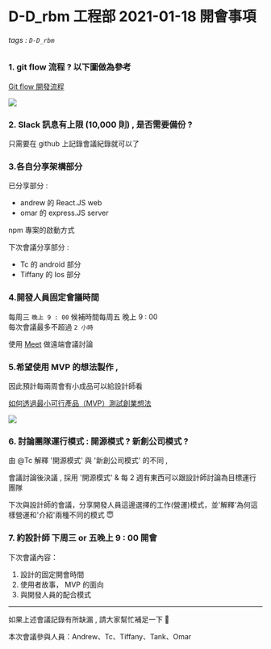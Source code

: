# D-D_rbm 工程部 2021-01-18 開會事項

###### tags : `D-D_rbm` 

### 1. git flow 流程 ? 以下圖做為參考

[Git flow 開發流程](https://ihower.tw/blog/archives/5140)

![](https://i.imgur.com/9xpVx7o.png)

### 2. Slack 訊息有上限 (10,000 則) , 是否需要備份 ?

只需要在 github 上記錄會議紀錄就可以了

### 3.各自分享架構部分

已分享部分 :   

- andrew 的 React.JS web
- omar 的 express.JS server

npm 專案的啟動方式

下次會議分享部分 :  

- Tc 的 android 部分
- Tiffany 的 Ios 部分

### 4.開發人員固定會議時間 

每周三 `晚上 9 : 00`
候補時間每周五 晚上 9 : 00   
每次會議最多不超過 `2 小時`

使用 [Meet](https://apps.google.com/meet/) 做遠端會議討論

### 5.希望使用 MVP 的想法製作 ,   
因此預計每兩周會有小成品可以給設計師看

[如何透過最小可行產品（MVP）測試創業想法](https://medium.com/cakeresume/%E5%A6%82%E4%BD%95%E9%80%8F%E9%81%8E%E6%9C%80%E5%B0%8F%E5%8F%AF%E8%A1%8C%E7%94%A2%E5%93%81-mvp-%E6%B8%AC%E8%A9%A6%E6%83%B3%E6%B3%95-7327edeaf49b)

![](https://i.imgur.com/OgTbkce.png)

### 6. 討論團隊運行模式 : 開源模式 ? 新創公司模式 ?

由 @Tc 解釋 '開源模式' 與 '新創公司模式' 的不同 , 

會議討論後決議 , 採用 '開源模式' & 每 2 週有東西可以跟設計師討論為目標運行團隊

下次與設計師的會議，分享開發人員這邊選擇的工作(營運)模式，並'解釋'為何這樣營運和'介紹'兩種不同的模式 😇

### 7. 約設計師 下周三 or 五晚上 9 : 00 開會

下次會議內容：
1. 設計的固定開會時間
2. 使用者故事， MVP 的面向
3. 與開發人員的配合模式

---

如果上述會議記錄有所缺漏 , 請大家幫忙補足一下 🎩 

本次會議參與人員：Andrew、Tc、Tiffany、Tank、Omar
